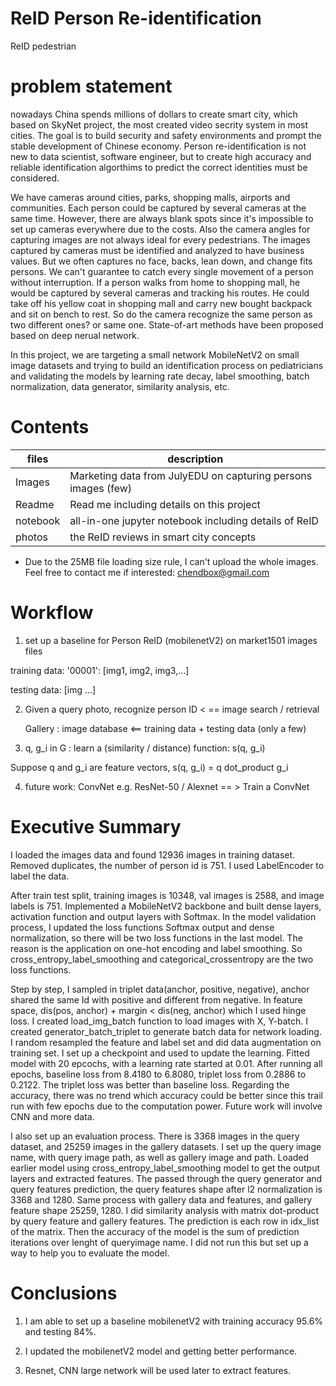 # ReID Person Re-identification
ReID pedestrian 

# problem statement

nowadays China spends millions of dollars to create smart city, which based on SkyNet project, the most created video secrity system in most cities. The goal is to build security and safety environments and prompt the stable development of Chinese economy. Person re-identification is not new to data scientist, software engineer, but to create high accuracy and reliable identification algorthims to predict the correct identities must be considered. 

We have cameras around cities, parks, shopping malls, airports and communities. Each person could be captured by several cameras at the same time. However, there are always blank spots since it's impossible to set up cameras everywhere due to the costs. Also the camera angles for capturing images are not always ideal for every pedestrians. The images captured by cameras must be identified and analyzed to have business values. But we often captures no face, backs, lean down, and change fits persons. We can't guarantee to catch every single movement of a person without interruption. If a person walks from home to shopping mall, he would be captured by several cameras and tracking his routes. He could take off his yellow coat in shopping mall and carry new bought backpack and sit on bench to rest. So do the camera recognize the same person as two different ones? or same one. State-of-art methods have been proposed based on deep nerual network. 

In this project, we are targeting a small network MobileNetV2 on small image datasets and trying to build an identification process on pediatricians and validating the models by learning rate decay, label smoothing, batch normalization, data generator, similarity analysis, etc. 


# Contents

| files | description |
| ---| --- |
| Images | Marketing data from JulyEDU on capturing persons images (few) |
| Readme| Read me including details on this project |
| notebook | all-in-one jupyter notebook including details of ReID |
| photos | the ReID reviews in smart city concepts |

* Due to the 25MB file loading size rule, I can't upload the whole images. Feel free to contact me if interested: chendbox@gmail.com

# Workflow

1. set up a baseline for Person ReID (mobilenetV2) on market1501 images files

  training data: '00001': [img1, img2, img3,...]

  testing data: [img ...]



2. Given a query photo, recognize person ID  < == image search / retrieval

   Gallery : image database <== training data + testing data (only a few)



3. q, g_i in G : learn a (similarity / distance) function: s(q, g_i) 

  Suppose q and g_i are feature vectors, s(q, g_i)  = q dot_product g_i 

 

4. future work:  ConvNet e.g. ResNet-50 / Alexnet  == > Train a ConvNet



# Executive Summary

I loaded the images data and found 12936 images in training dataset. Removed duplicates, the number of person id is 751. I used LabelEncoder to label the data.

After train test split, training images is 10348, val images is 2588, and image labels is 751. Implemented a MobileNetV2 backbone and built dense layers, activation function and output layers with Softmax. In the model validation process, I updated the loss functions Softmax output and dense normalization, so there will be two loss functions in the last model. The reason is the application on one-hot encoding and label smoothing. So cross_entropy_label_smoothing and categorical_crossentropy are the two loss functions. 

Step by step, I sampled in triplet data(anchor, positive, negative), anchor shared the same Id with positive and different from negative. In feature space, dis(pos, anchor) + margin < dis(neg, anchor) which I used hinge loss. I created load_img_batch function to load images with X, Y-batch. I created generator_batch_triplet to generate batch data for network loading. I random resampled the feature and label set and did data augmentation on training set. I set up a checkpoint and used to update the learning. Fitted model with 20 epcochs, with a learning rate started at 0.01. After running all epochs, baseline loss from 8.4180 to 6.8080, triplet loss from 0.2886 to 0.2122. The triplet loss was better than baseline loss. Regarding the accuracy, there was no trend which accuracy could be better since this trail run with few epochs due to the computation power. Future work will involve CNN and more data.

I also set up an evaluation process. There is 3368 images in the query dataset, and 25259 images in the gallery datasets. I set up the query image name, with query image path, as well as gallery image and path. Loaded earlier model using cross_entropy_label_smoothing model to get the output layers and extracted features. The passed through the query generator and query features prediction, the query features shape after l2 normalization is 3368 and 1280. Same process with gallery data and features, and gallery feature shape 25259, 1280. I did similarity analysis with matrix dot-product by query feature and gallery features. The prediction is each row in idx_list of the matrix. Then the accuracy of the model is the sum of prediction iterations over lenght of queryimage name. I did not run this but set up a way to help you to evaluate the model. 



# Conclusions

1. I am able to set up a baseline mobilenetV2 with training accuracy 95.6% and testing 84%. 

2. I updated the mobilenetV2 model and getting better performance.

3. Resnet, CNN large network will be used later to extract features.
